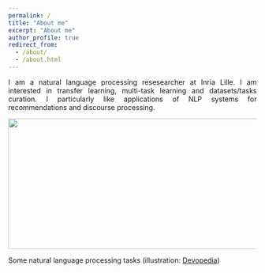 ```yaml
---
permalink: /
title: "About me"
excerpt: "About me"
author_profile: true
redirect_from: 
  - /about/
  - /about.html
---
```


<p style="text-align: justify;">I am a natural language processing resesearcher at Inria Lille. I am interested in transfer learning, multi-task learning and datasets/tasks curation. I particularly like applications of NLP systems for recommendations and discourse processing.</p>

<p><img src="https://devopedia.org/images/article/259/5744.1582003376.png" alt="" width="540" height="264" /></p>
<p>Some natural language processing tasks (illustration: <a href="https://devopedia.org/natural-language-processing">Devopedia</a>)</p>
